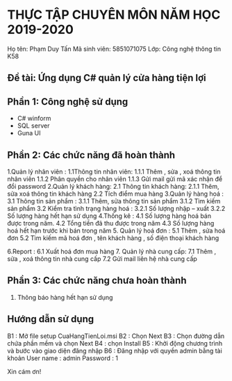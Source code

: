 # THỰC TẬP CHUYÊN MÔN NĂM HỌC 2019-2020
Họ tên:	Phạm Duy Tấn
Mã sinh viên: 5851071075
Lớp: Công nghệ thông tin K58
## Đề tài: Ứng dụng C# quản lý cửa hàng tiện lợi
## Phần 1: Công nghệ sử dụng
- C# winform
- SQL server
- Guna UI
## Phần 2: Các chức năng đã hoàn thành
1.Quản lý nhân viên :
	1.1Thông tin nhân viên:
		1.1.1 Thêm , sửa , xoá thông tin nhân viên
		1.1.2 Phân quyền cho nhân viên
		1.1.3 Gửi mail gửi mã xác nhận để đổi password
2.Quản lý khách hàng:
	2.1 Thông tin khách hàng:
		2.1.1 Thêm, sửa xoá thông tin khách hàng
	2.2 Tích điểm mua hàng 
3.Quản lý hàng hoá : 
	3.1 Thông tin sản phẩm :
		3.1.1 Thêm, sửa thông tin sản phẩm
		3.1.2 Tìm kiếm sản phẩm
	3.2 Kiểm tra tình trạng hàng hoá :
		3.2.1 Số lượng nhập – xuất
		3.2.2 Số lượng hàng hết hạn sử dụng 
4.Thống kê :
	4.1 Số lượng hàng hoá bán được trong năm.
	4.2 Tổng tiền đã thu được trong năm
	4.3 Số lượng hàng hoá hết hạn trước khi bán trong năm
5. Quản lý hoá đơn :
	5.1 Thêm , sửa hoá đơn
	5.2 Tìm kiếm mã hoá đơn , tên khách hàng , số điện thoại khách hàng
	
6.Report :
	6.1 Xuất hoá đơn mua hàng
7. Quản lý nhà cung cấp:
	7.1 Thêm , sửa , xoá thông tin nhà cung cấp
	7.2 Gửi mail liên hệ nhà cung cấp
## Phần 3: Các chức năng chưa hoàn thành
1. Thông báo hàng hết hạn sử dụng

## Hướng dẫn sử dụng
B1 : Mở file setup CuaHangTienLoi.msi
B2 : Chọn Next
B3 : Chọn đường dẫn chứa phần mềm và chọn Next
B4 : chọn Install
B5 : Khởi động chương trình và bước vào giao diện đăng nhập
B6 : Đăng nhập với quyền admin bằng tài khoản
User name : admin
Password : 1


Xin cám ơn!
